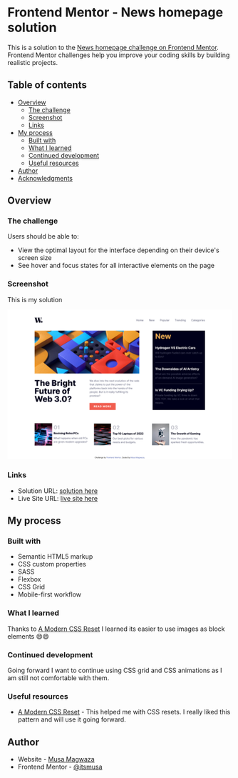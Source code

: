 # Frontend Mentor - News homepage solution

This is a solution to the [News homepage challenge on Frontend Mentor](https://www.frontendmentor.io/challenges/news-homepage-H6SWTa1MFl). Frontend Mentor challenges help you improve your coding skills by building realistic projects. 

## Table of contents

- [Overview](#overview)
  - [The challenge](#the-challenge)
  - [Screenshot](#screenshot)
  - [Links](#links)
- [My process](#my-process)
  - [Built with](#built-with)
  - [What I learned](#what-i-learned)
  - [Continued development](#continued-development)
  - [Useful resources](#useful-resources)
- [Author](#author)
- [Acknowledgments](#acknowledgments)


## Overview

### The challenge

Users should be able to:

- View the optimal layout for the interface depending on their device's screen size
- See hover and focus states for all interactive elements on the page

### Screenshot

This is my solution

![](./screenshot/solution.png)


### Links

- Solution URL: [solution here](https://github.com/itsmusa/News-homepage)
- Live Site URL: [live site here](https://news-homepage-gray-phi.vercel.app/)

## My process

### Built with

- Semantic HTML5 markup
- CSS custom properties
- SASS
- Flexbox
- CSS Grid
- Mobile-first workflow

### What I learned

Thanks to [A Modern CSS Reset](https://andy-bell.co.uk/a-modern-css-reset/) I learned its easier to use images as block elements 😄😄

### Continued development

Going forward I want to continue using CSS grid and CSS animations as I am still not comfortable with them.

### Useful resources

- [A Modern CSS Reset](https://andy-bell.co.uk/a-modern-css-reset/) - This helped me with CSS resets. I really liked this pattern and will use it going forward.


## Author

- Website - [Musa Magwaza](https://www.your-site.com)
- Frontend Mentor - [@itsmusa](https://www.frontendmentor.io/profile/itsmusa)
